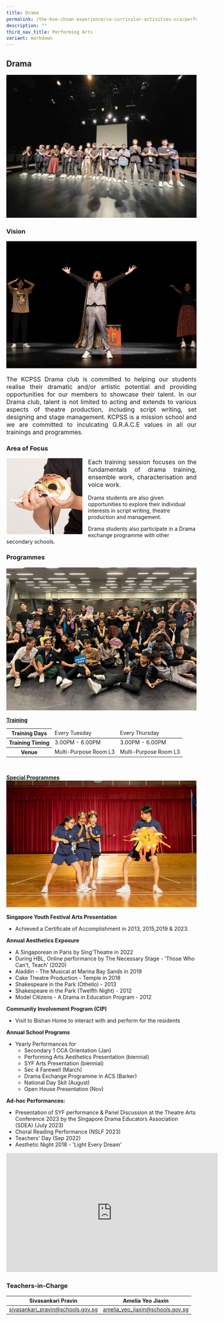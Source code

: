 ```yaml
---
title: Drama
permalink: /the-kuo-chuan-experience/co-curricular-activities-cca/performing-arts/drama/
description: ""
third_nav_title: Performing Arts
variant: markdown
---
```

## Drama

![mainpic](/images/The%20Kuo%20Chuan%20Experience/CCA/Drama/main%20pic.jpeg)
### Vision

![vision](/images/The%20Kuo%20Chuan%20Experience/CCA/Drama/vision.jpg)
<p style="text-align: justify;font-size:16px;">
The KCPSS Drama club is committed to helping our students realise their dramatic and/or artistic potential and providing opportunities for our members to showcase their talent. In our Drama club, talent is not limited to acting and extends to various aspects of theatre production, including script writing, set designing and stage management. KCPSS is a mission school and we are committed to inculcating G.R.A.C.E values in all our trainings and programmes.</p>

### Area of Focus

<img src="/images/The%20Kuo%20Chuan%20Experience/CCA/Drama/drama2.jpg" style="width:40%;margin-right:15px;" align="left">

<p style="text-align: justify;font-size:16px;">
Each training session focuses on the fundamentals of drama training, ensemble work, characterisation and voice work.

Drama students are also given opportunities to explore their individual interests in script writing, theatre production and management.

Drama students also participate in a Drama exchange programme with other secondary schools.</p>

### Programmes

![training](/images/The%20Kuo%20Chuan%20Experience/CCA/Drama/training.jpeg)

**<u>Training</u>**

<table>
<thead>
  <tr>
    <th>Training Days</th>
    <td>Every Tuesday</td>
    <td>Every Thursday</td>
  </tr>
</thead>
<tbody>
  <tr>
    <th>Training Timing</th>
    <td>3.00PM - 6.00PM</td>
    <td>3.00PM - 6.00PM</td>
  </tr>
  <tr>
    <th>Venue</th>
    <td>Multi-Purpose Room L3</td>
    <td>Multi-Purpose Room L3</td>
  </tr>
</tbody>
</table>

<br>

**<u>Special Programmes</u>**
![annualprog](/images/The%20Kuo%20Chuan%20Experience/CCA/Drama/annual%20programmes.jpg)

**Singapore Youth Festival Arts Presentation**  

*   Achieved a Certificate of Accomplishment in 2013, 2015,2019 &amp; 2023.

  
**Annual Aesthetics Exposure**  

*   A Singaporean in Paris by Sing'Theatre in 2022
*   During HBL, Online performance by The Necessary Stage - ‘Those Who Can't, Teach’ (2020)
*   Aladdin - The Musical at Marina Bay Sands in 2019
*   Cake Theatre Production - Temple in 2018
*   Shakespeare in the Park (Othello) - 2013
*   Shakespeare in the Park (Twelfth Night) - 2012
*   Model Citizens - A Drama in Education Program - 2012

**Community Involvement Program (CIP)**  

*   Visit to Bishan Home to interact with and perform for the residents

**Annual School Programs**  

*   Yearly Performances for
    *   Secondary 1 CCA Orientation (Jan)
    *   Performing Arts Aesthetics Presentation (biennial)
    *   SYF Arts Presentation (biennial)
    *  Sec 4 Farewell (March)
    *  Drama Exchange Programme in ACS (Barker)
    *  National Day Skit (August)
    *  Open House Presentation (Nov)

**Ad-hoc Performances:**

*   Presentation of SYF performance &amp; Panel Discussion at the Theatre Arts Conference 2023 by the Singapore Drama Educators Association (SDEA) (July 2023)
*   Choral Reading Performance (NSLF 2023)
*   Teachers' Day (Sep 2022)
*   Aesthetic Night 2018 - 'Light Every Dream'

<iframe allowfullscreen="" allow="accelerometer; autoplay; clipboard-write; encrypted-media; gyroscope; picture-in-picture; web-share" frameborder="0" title="YouTube video player" src="https://www.youtube.com/embed/4ktPQzrzOZ4?si=iOhiG-yvFcPfAc6U" height="315" width="560"></iframe>


### Teachers-in-Charge



| Sivasankari Pravin | Amelia Yeo Jiaxin |
| -------- | -------- | 
|<a href="mailto:sivasankari_pravin@schools.gov.sg">sivasankari_pravin@schools.gov.sg</a>| <a href="mailto:amelia_yeo_jiaxin@schools.gov.sg">amelia_yeo_jiaxin@schools.gov.sg</a>|